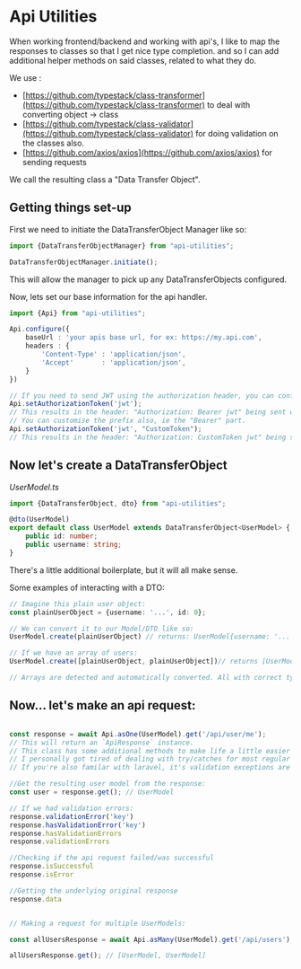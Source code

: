 # Api Utilities

When working frontend/backend and working with api's, I like to map the responses to classes so that I get nice type completion. and so I can add additional
helper methods on said classes, related to what they do.

We use :

- [https://github.com/typestack/class-transformer](https://github.com/typestack/class-transformer) to deal with converting object -> class
- [https://github.com/typestack/class-validator](https://github.com/typestack/class-validator) for doing validation on the classes also.
- [https://github.com/axios/axios](https://github.com/axios/axios) for sending requests

We call the resulting class a "Data Transfer Object".

## Getting things set-up

First we need to initiate the DataTransferObject Manager like so:

```ts
import {DataTransferObjectManager} from "api-utilities";

DataTransferObjectManager.initiate();
```

This will allow the manager to pick up any DataTransferObjects configured.

Now, lets set our base information for the api handler.

```ts
import {Api} from "api-utilities";

Api.configure({
	baseUrl : 'your apis base url, for ex: https://my.api.com',
	headers : {
		'Content-Type' : 'application/json',
		'Accept'       : 'application/json',
	}
})

// If you need to send JWT using the authorization header, you can configure it above or...
Api.setAuthorizationToken('jwt');
// This results in the header: "Authorization: Bearer jwt" being sent with requests.
// You can customise the prefix also, ie the "Bearer" part.
Api.setAuthorizationToken('jwt', "CustomToken");
// This results in the header: "Authorization: CustomToken jwt" being sent with requests.
```

## Now let's create a DataTransferObject
*UserModel.ts*
```ts
import {DataTransferObject, dto} from "api-utilities";

@dto(UserModel)
export default class UserModel extends DataTransferObject<UserModel> {
	public id: number;
	public username: string;
}
```
There's a little additional boilerplate, but it will all make sense.

Some examples of interacting with a DTO:
```ts
// Imagine this plain user object:
const plainUserObject = {username: '...', id: 0};

// We can convert it to our Model/DTO like so:
UserModel.create(plainUserObject) // returns: UserModel{username: '...', id: 0}

// If we have an array of users:
UserModel.create([plainUserObject, plainUserObject])// returns [UserModel, UserModel]

// Arrays are detected and automatically converted. All with correct typings.
```

## Now... let's make an api request:

```ts

const response = await Api.asOne(UserModel).get('/api/user/me');
// This will return an `ApiResponse` instance.
// This class has some additional methods to make life a little easier
// I personally got tired of dealing with try/catches for most regular api errors
// If you're also familar with laravel, it's validation exceptions are always the same structure

//Get the resulting user model from the response:
const user = response.get(); // UserModel

// If we had validation errors:
response.validationError('key')
response.hasValidationError('key')
response.hasValidationErrors
response.validationErrors

//Checking if the api request failed/was successful
response.isSuccessful
response.isError

//Getting the underlying original response
response.data


// Making a request for multiple UserModels:

const allUsersResponse = await Api.asMany(UserModel).get('/api/users');

allUsersResponse.get(); // [UserModel, UserModel]

```
